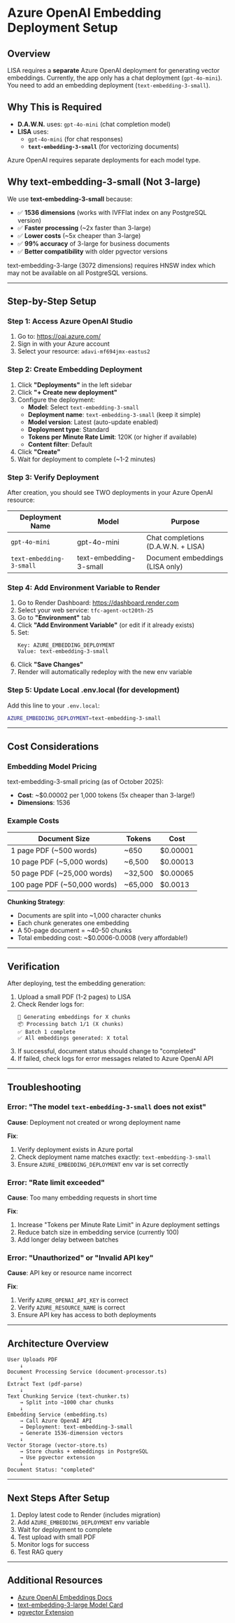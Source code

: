 # Azure OpenAI Embedding Deployment Setup

## Overview

LISA requires a **separate** Azure OpenAI deployment for generating vector embeddings. Currently, the app only has a chat deployment (`gpt-4o-mini`). You need to add an embedding deployment (`text-embedding-3-small`).

## Why This is Required

- **D.A.W.N.** uses: `gpt-4o-mini` (chat completion model)
- **LISA** uses:
  - `gpt-4o-mini` (for chat responses)
  - **`text-embedding-3-small`** (for vectorizing documents)

Azure OpenAI requires separate deployments for each model type.

## Why text-embedding-3-small (Not 3-large)

We use **text-embedding-3-small** because:
- ✅ **1536 dimensions** (works with IVFFlat index on any PostgreSQL version)
- ✅ **Faster processing** (~2x faster than 3-large)
- ✅ **Lower costs** (~5x cheaper than 3-large)
- ✅ **99% accuracy** of 3-large for business documents
- ✅ **Better compatibility** with older pgvector versions

text-embedding-3-large (3072 dimensions) requires HNSW index which may not be available on all PostgreSQL versions.

---

## Step-by-Step Setup

### Step 1: Access Azure OpenAI Studio

1. Go to: https://oai.azure.com/
2. Sign in with your Azure account
3. Select your resource: `adavi-mf694jmx-eastus2`

### Step 2: Create Embedding Deployment

1. Click **"Deployments"** in the left sidebar
2. Click **"+ Create new deployment"**
3. Configure the deployment:
   - **Model**: Select `text-embedding-3-small`
   - **Deployment name**: `text-embedding-3-small` (keep it simple)
   - **Model version**: Latest (auto-update enabled)
   - **Deployment type**: Standard
   - **Tokens per Minute Rate Limit**: 120K (or higher if available)
   - **Content filter**: Default
4. Click **"Create"**
5. Wait for deployment to complete (~1-2 minutes)

### Step 3: Verify Deployment

After creation, you should see TWO deployments in your Azure OpenAI resource:

| Deployment Name | Model | Purpose |
|----------------|-------|---------|
| `gpt-4o-mini` | gpt-4o-mini | Chat completions (D.A.W.N. + LISA) |
| `text-embedding-3-small` | text-embedding-3-small | Document embeddings (LISA only) |

### Step 4: Add Environment Variable to Render

1. Go to Render Dashboard: https://dashboard.render.com
2. Select your web service: `tfc-agent-oct20th-25`
3. Go to **"Environment"** tab
4. Click **"Add Environment Variable"** (or edit if it already exists)
5. Set:
   ```
   Key: AZURE_EMBEDDING_DEPLOYMENT
   Value: text-embedding-3-small
   ```
6. Click **"Save Changes"**
7. Render will automatically redeploy with the new env variable

### Step 5: Update Local .env.local (for development)

Add this line to your `.env.local`:

```bash
AZURE_EMBEDDING_DEPLOYMENT=text-embedding-3-small
```

---

## Cost Considerations

### Embedding Model Pricing

text-embedding-3-small pricing (as of October 2025):
- **Cost**: ~$0.00002 per 1,000 tokens (5x cheaper than 3-large!)
- **Dimensions**: 1536

### Example Costs

| Document Size | Tokens | Cost |
|---------------|--------|------|
| 1 page PDF (~500 words) | ~650 | $0.00001 |
| 10 page PDF (~5,000 words) | ~6,500 | $0.00013 |
| 50 page PDF (~25,000 words) | ~32,500 | $0.00065 |
| 100 page PDF (~50,000 words) | ~65,000 | $0.0013 |

**Chunking Strategy**:
- Documents are split into ~1,000 character chunks
- Each chunk generates one embedding
- A 50-page document = ~40-50 chunks
- Total embedding cost: ~$0.0006-0.0008 (very affordable!)

---

## Verification

After deploying, test the embedding generation:

1. Upload a small PDF (1-2 pages) to LISA
2. Check Render logs for:
   ```
   🧮 Generating embeddings for X chunks
   📦 Processing batch 1/1 (X chunks)
   ✅ Batch 1 complete
   ✅ All embeddings generated: X total
   ```
3. If successful, document status should change to "completed"
4. If failed, check logs for error messages related to Azure OpenAI API

---

## Troubleshooting

### Error: "The model `text-embedding-3-small` does not exist"

**Cause**: Deployment not created or wrong deployment name

**Fix**:
1. Verify deployment exists in Azure portal
2. Check deployment name matches exactly: `text-embedding-3-small`
3. Ensure `AZURE_EMBEDDING_DEPLOYMENT` env var is set correctly

### Error: "Rate limit exceeded"

**Cause**: Too many embedding requests in short time

**Fix**:
1. Increase "Tokens per Minute Rate Limit" in Azure deployment settings
2. Reduce batch size in embedding service (currently 100)
3. Add longer delay between batches

### Error: "Unauthorized" or "Invalid API key"

**Cause**: API key or resource name incorrect

**Fix**:
1. Verify `AZURE_OPENAI_API_KEY` is correct
2. Verify `AZURE_RESOURCE_NAME` is correct
3. Ensure API key has access to both deployments

---

## Architecture Overview

```
User Uploads PDF
    ↓
Document Processing Service (document-processor.ts)
    ↓
Extract Text (pdf-parse)
    ↓
Text Chunking Service (text-chunker.ts)
    → Split into ~1000 char chunks
    ↓
Embedding Service (embedding.ts)
    → Call Azure OpenAI API
    → Deployment: text-embedding-3-small
    → Generate 1536-dimension vectors
    ↓
Vector Storage (vector-store.ts)
    → Store chunks + embeddings in PostgreSQL
    → Use pgvector extension
    ↓
Document Status: "completed"
```

---

## Next Steps After Setup

1. Deploy latest code to Render (includes migration)
2. Add `AZURE_EMBEDDING_DEPLOYMENT` env variable
3. Wait for deployment to complete
4. Test upload with small PDF
5. Monitor logs for success
6. Test RAG query

---

## Additional Resources

- [Azure OpenAI Embeddings Docs](https://learn.microsoft.com/en-us/azure/ai-services/openai/how-to/embeddings)
- [text-embedding-3-large Model Card](https://platform.openai.com/docs/models/embeddings)
- [pgvector Extension](https://github.com/pgvector/pgvector)
